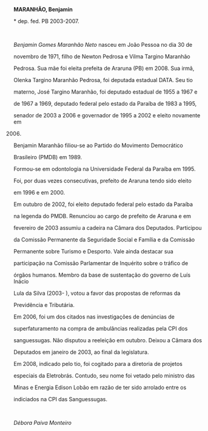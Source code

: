**MARANHÃO, Benjamin**



\* dep. fed. PB 2003-2007.



 



*Benjamin Gomes Maranhão Neto* nasceu em João Pessoa no dia 30 de

novembro de 1971, filho de Newton Pedrosa e Vilma Targino Maranhão

Pedrosa. Sua mãe foi eleita prefeita de Araruna (PB) em 2008. Sua irmã,

Olenka Targino Maranhão Pedrosa, foi deputada estadual DATA. Seu tio

materno, José Targino Maranhão, foi deputado estadual de 1955 a 1967 e

de 1967 a 1969, deputado federal pelo estado da Paraíba de 1983 a 1995,

senador de 2003 a 2006 e governador de 1995 a 2002 e eleito novamente em

2006.



Benjamin Maranhão filiou-se ao Partido do Movimento Democrático

Brasileiro (PMDB) em 1989.



Formou-se em odontologia na Universidade Federal da Paraíba em 1995.



Foi, por duas vezes consecutivas, prefeito de Araruna tendo sido eleito

em 1996 e em 2000.



Em outubro de 2002, foi eleito deputado federal pelo estado da Paraíba

na legenda do PMDB. Renunciou ao cargo de prefeito de Araruna e em

fevereiro de 2003 assumiu a cadeira na Câmara dos Deputados. Participou

da Comissão Permanente da Seguridade Social e Família e da Comissão

Permanente sobre Turismo e Desporto. Vale ainda destacar sua

participação na Comissão Parlamentar de Inquérito sobre o tráfico de

órgãos humanos. Membro da base de sustentação do governo de Luís Inácio

Lula da Silva (2003- ), votou a favor das propostas de reformas da

Previdência e Tributária.



Em 2006, foi um dos citados nas investigações de denúncias de

superfaturamento na compra de ambulâncias realizadas pela CPI dos

sanguessugas. Não disputou a reeleição em outubro. Deixou a Câmara dos

Deputados em janeiro de 2003, ao final da legislatura.



Em 2008, indicado pelo tio, foi cogitado para a diretoria de projetos

especiais da Eletrobrás. Contudo, seu nome foi vetado pelo ministro das

Minas e Energia Edison Lobão em razão de ter sido arrolado entre os

indiciados na CPI das Sanguessugas.



               



*Débora Paiva Monteiro*



 




